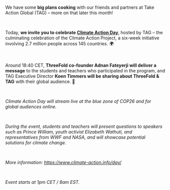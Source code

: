 We have some **big plans cooking** with our friends and partners at Take Action Global (TAG) – more on that later this month!

<br/>

Today, **we invite you to celebrate [Climate Action Day](https://www.climate-action.info/day/)**, hosted by TAG – the culminating celebration of the Climate Action Project, a six-week initiative involving 2.7 million people across 145 countries. 🌍

<br/>

Around 18:40 CET, **ThreeFold co-founder Adnan Fateyerji will deliver a message** to the students and teachers who participated in the program, and TAG Executive Director **Koen Timmers will be sharing about ThreeFold & TAG** with their global audience. 🙏

<br/>

*Climate Action Day will stream live at the blue zone of COP26 and for global audiences online.*

<br/>

*During the event, students and teachers will present questions to speakers such as Prince William, youth activist Elizabeth Wathuti, and representatives from WWF and NASA, and will showcase potential solutions for climate change.*

<br/>

*More information: https://www.climate-action.info/day/*

<br/>

*Event starts at 1pm CET / 8am EST.*